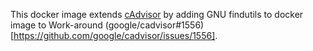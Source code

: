This docker image extends [cAdvisor](https://github.com/google/cadvisor) by adding GNU findutils to docker image
to Work-around (google/cadvisor#1556)[https://github.com/google/cadvisor/issues/1556].
